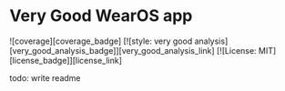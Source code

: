 # Very Good WearOS app

![coverage][coverage_badge]
[![style: very good analysis][very_good_analysis_badge]][very_good_analysis_link]
[![License: MIT][license_badge]][license_link]


todo: write readme